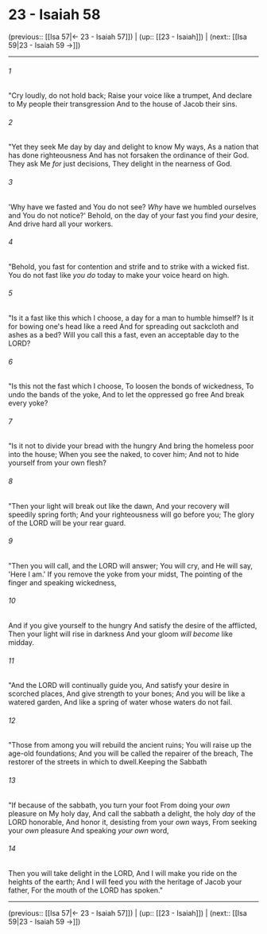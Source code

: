 # 23 - Isaiah 58

(previous:: [[Isa 57|← 23 - Isaiah 57]]) | (up:: [[23 - Isaiah]]) | (next:: [[Isa 59|23 - Isaiah 59 →]])

***


###### 1 
"Cry loudly, do not hold back; Raise your voice like a trumpet, And declare to My people their transgression And to the house of Jacob their sins. 

###### 2 
"Yet they seek Me day by day and delight to know My ways, As a nation that has done righteousness And has not forsaken the ordinance of their God. They ask Me _for_ just decisions, They delight in the nearness of God. 

###### 3 
'Why have we fasted and You do not see? _Why_ have we humbled ourselves and You do not notice?' Behold, on the day of your fast you find _your_ desire, And drive hard all your workers. 

###### 4 
"Behold, you fast for contention and strife and to strike with a wicked fist. You do not fast like _you do_ today to make your voice heard on high. 

###### 5 
"Is it a fast like this which I choose, a day for a man to humble himself? Is it for bowing one's head like a reed And for spreading out sackcloth and ashes as a bed? Will you call this a fast, even an acceptable day to the LORD? 

###### 6 
"Is this not the fast which I choose, To loosen the bonds of wickedness, To undo the bands of the yoke, And to let the oppressed go free And break every yoke? 

###### 7 
"Is it not to divide your bread with the hungry And bring the homeless poor into the house; When you see the naked, to cover him; And not to hide yourself from your own flesh? 

###### 8 
"Then your light will break out like the dawn, And your recovery will speedily spring forth; And your righteousness will go before you; The glory of the LORD will be your rear guard. 

###### 9 
"Then you will call, and the LORD will answer; You will cry, and He will say, 'Here I am.' If you remove the yoke from your midst, The pointing of the finger and speaking wickedness, 

###### 10 
And if you give yourself to the hungry And satisfy the desire of the afflicted, Then your light will rise in darkness And your gloom _will become_ like midday. 

###### 11 
"And the LORD will continually guide you, And satisfy your desire in scorched places, And give strength to your bones; And you will be like a watered garden, And like a spring of water whose waters do not fail. 

###### 12 
"Those from among you will rebuild the ancient ruins; You will raise up the age-old foundations; And you will be called the repairer of the breach, The restorer of the streets in which to dwell.Keeping the Sabbath 

###### 13 
"If because of the sabbath, you turn your foot From doing your _own_ pleasure on My holy day, And call the sabbath a delight, the holy _day_ of the LORD honorable, And honor it, desisting from your _own_ ways, From seeking your _own_ pleasure And speaking _your own_ word, 

###### 14 
Then you will take delight in the LORD, And I will make you ride on the heights of the earth; And I will feed you _with_ the heritage of Jacob your father, For the mouth of the LORD has spoken."

***

(previous:: [[Isa 57|← 23 - Isaiah 57]]) | (up:: [[23 - Isaiah]]) | (next:: [[Isa 59|23 - Isaiah 59 →]])
